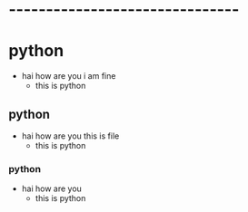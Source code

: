 # -------------------------------
# python
* hai how are you i am fine
  * this is python
## python
* hai how are you this is file
  * this is python
### python
* hai how are you
  * this is python